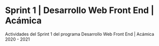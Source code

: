 # Sprint 1 | Desarrollo Web Front End | Acámica

Actividades del Sprint 1 del programa Desarrollo Web Front End | Acámica
2020 - 2021
